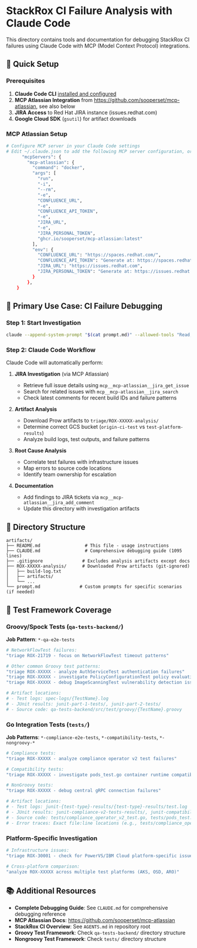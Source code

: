 # StackRox CI Failure Analysis with Claude Code

This directory contains tools and documentation for debugging StackRox CI failures using Claude Code with MCP (Model Context Protocol) integrations.

## 🚀 Quick Setup

### Prerequisites
1. **Claude Code CLI** [installed and configured](https://source.redhat.com/departments/it/itx/document_management_and_collaboration/claude_code)
2. **MCP Atlassian Integration** from https://github.com/sooperset/mcp-atlassian, see also below
3. **JIRA Access** to Red Hat JIRA instance (issues.redhat.com)
4. **Google Cloud SDK** (`gsutil`) for artifact downloads

### MCP Atlassian Setup
```bash
# Configure MCP server in your Claude Code settings
# Edit ~/.claude.json to add the following MCP server configuration, or use `claude mcp add`:
      "mcpServers": {
        "mcp-atlassian": {
          "command": "docker",
          "args": [
            "run",
            "-i",
            "--rm",
            "-e",
            "CONFLUENCE_URL",
            "-e",
            "CONFLUENCE_API_TOKEN",
            "-e",
            "JIRA_URL",
            "-e",
            "JIRA_PERSONAL_TOKEN",
            "ghcr.io/sooperset/mcp-atlassian:latest"
          ],
          "env": {
            "CONFLUENCE_URL": "https://spaces.redhat.com/",
            "CONFLUENCE_API_TOKEN": "Generate at: https://spaces.redhat.com/plugins/personalaccesstokens/usertokens.action",
            "JIRA_URL": "https://issues.redhat.com",
            "JIRA_PERSONAL_TOKEN": "Generate at: https://issues.redhat.com/secure/ViewProfile.jspa?selectedTab=com.atlassian.pats.pats-plugin:jira-user-personal-access-tokens"
          }
        },
    }
```

## 🎯 Primary Use Case: CI Failure Debugging

### Step 1: Start Investigation
```bash
claude --append-system-prompt "$(cat prompt.md)" --allowed-tools "Read,Grep,Glob,Bash,LS,TodoWrite" "triage ROX-21719"
```

### Step 2: Claude Code Workflow
Claude Code will automatically perform:

1. **JIRA Investigation** (via MCP Atlassian)
   - Retrieve full issue details using `mcp__mcp-atlassian__jira_get_issue`
   - Search for related issues with `mcp__mcp-atlassian__jira_search`
   - Check latest comments for recent build IDs and failure patterns

2. **Artifact Analysis**
   - Download Prow artifacts to `triage/ROX-XXXXX-analysis/`
   - Determine correct GCS bucket (`origin-ci-test` vs `test-platform-results`)
   - Analyze build logs, test outputs, and failure patterns

3. **Root Cause Analysis**
   - Correlate test failures with infrastructure issues
   - Map errors to source code locations
   - Identify team ownership for escalation

4. **Documentation**
   - Add findings to JIRA tickets via `mcp__mcp-atlassian__jira_add_comment`
   - Update this directory with investigation artifacts

## 📁 Directory Structure

```
artifacts/
├── README.md                 # This file - usage instructions
├── CLAUDE.md                 # Comprehensive debugging guide (1095 lines)
├── .gitignore               # Excludes analysis artifacts except docs
├── ROX-XXXXX-analysis/      # Downloaded Prow artifacts (git-ignored)
│   ├── build-log.txt
│   ├── artifacts/
│   └── ...
└── prompt.md               # Custom prompts for specific scenarios (if needed)
```

## 🧪 Test Framework Coverage

### Groovy/Spock Tests (`qa-tests-backend/`)
**Job Pattern**: `*-qa-e2e-tests`
```bash
# NetworkFlowTest failures:
"triage ROX-21719 - focus on NetworkFlowTest timeout patterns"

# Other common Groovy test patterns:
"triage ROX-XXXXX - analyze AuthServiceTest authentication failures"
"triage ROX-XXXXX - investigate PolicyConfigurationTest policy evaluation errors"
"triage ROX-XXXXX - debug ImageScanningTest vulnerability detection issues"

# Artifact locations:
# - Test logs: spec-logs/{TestName}.log
# - JUnit results: junit-part-1-tests/, junit-part-2-tests/
# - Source code: qa-tests-backend/src/test/groovy/{TestName}.groovy
```

### Go Integration Tests (`tests/`)
**Job Patterns**: `*-compliance-e2e-tests`, `*-compatibility-tests`, `*-nongroovy-*`
```bash
# Compliance tests:
"triage ROX-XXXXX - analyze compliance operator v2 test failures"

# Compatibility tests:
"triage ROX-XXXXX - investigate pods_test.go container runtime compatibility"

# NonGroovy tests:
"triage ROX-XXXXX - debug central gRPC connection failures"

# Artifact locations:
# - Test logs: junit-{test-type}-results/{test-type}-results/test.log
# - JUnit results: junit-compliance-v2-tests-results/, junit-compatibility-test-*/
# - Source code: tests/compliance_operator_v2_test.go, tests/pods_test.go, tests/common.go
# - Error traces: Exact file:line locations (e.g., tests/compliance_operator_v2_test.go:211)
```

### Platform-Specific Investigation
```bash
# Infrastructure issues:
"triage ROX-30001 - check for PowerVS/IBM Cloud platform-specific issues"

# Cross-platform comparison:
"analyze ROX-XXXXX across multiple test platforms (AKS, OSD, ARO)"
```

## 📚 Additional Resources

- **Complete Debugging Guide**: See `CLAUDE.md` for comprehensive debugging reference
- **MCP Atlassian Docs**: https://github.com/sooperset/mcp-atlassian
- **StackRox CI Overview**: See `AGENTS.md` in repository root
- **Groovy Test Framework**: Check `qa-tests-backend/` directory structure
- **Nongroovy Test Framework**: Check `tests/` directory structure
